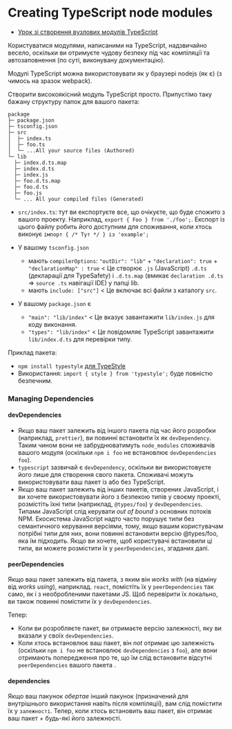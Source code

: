# Creating TypeScript node modules

* [Урок зі створення вузлових модулів TypeScript](https://egghead.io/lessons/typescript-create-high-quality-npm-packages-using-typescript)

Користуватися модулями, написаними на TypeScript, надзвичайно весело, оскільки ви отримуєте чудову безпеку під час компіляції та автозаповнення (по суті, виконувану документацію).

Модулі TypeScript можна використовувати як у браузері nodejs (як є) (з чимось на зразок webpack).

Створити високоякісний модуль TypeScript просто. Припустімо таку бажану структуру папок для вашого пакета:

```text
package
├─ package.json
├─ tsconfig.json
├─ src
│  ├─ index.ts
│  ├─ foo.ts
│  └─ ...All your source files (Authored)
└─ lib
  ├─ index.d.ts.map
  ├─ index.d.ts
  ├─ index.js
  ├─ foo.d.ts.map
  ├─ foo.d.ts
  ├─ foo.js
  └─ ... All your compiled files (Generated)
```

* `src/index.ts`: тут ви експортуєте все, що очікуєте, що буде спожито з вашого проекту. Наприклад, `export { Foo } from './foo';`. Експорт із цього файлу робить його доступним для споживання, коли хтось виконує `імпорт { /* Тут */ } із 'example';`

* У вашому `tsconfig.json`
   * мають `compilerOptions`: `"outDir": "lib"` + `"declaration": true` + `"declarationMap" : true` < Це створює `.js` (JavaScript) `.d.ts` (декларації для TypeSafety) і `.d.ts.map` (вмикає `declaration .d.ts` => `source .ts` навігації IDE) у папці lib.
   * мають `include: ["src"]` < Це включає всі файли з каталогу `src`.

* У вашому `package.json` є
   * `"main": "lib/index"` < Це вказує завантажити `lib/index.js` для коду виконання.
   * `"types": "lib/index"` < Це повідомляє TypeScript завантажити `lib/index.d.ts` для перевірки типу.

Приклад пакета:
* `npm install typestyle` [для TypeStyle](https://www.npmjs.com/package/typestyle)
* Використання: `import { style } from 'typestyle';` буде повністю безпечним.

### Managing Dependencies
#### devDependencies
* Якщо ваш пакет залежить від іншого пакета під час його розробки (наприклад, `prettier`), ви повинні встановити їх як `devDependency`. Таким чином вони не забруднюватимуть `node_modules` споживачів вашого модуля (оскільки `npm i foo` не встановлює `devDependencies` `foo`).
* `typescript` зазвичай є `devDependency`, оскільки ви використовуєте його лише для створення свого пакета. Споживачі можуть використовувати ваш пакет із або без TypeScript.
* Якщо ваш пакет залежить від інших пакетів, створених JavaScript, і ви хочете використовувати його з безпекою типів у своєму проекті, розмістіть їхні типи (наприклад, `@types/foo`) у `devDependencies`. Типами JavaScript слід керувати *out of bound* з основних потоків NPM. Екосистема JavaScript надто часто порушує типи без семантичного керування версіями, тому, якщо вашим користувачам потрібні типи для них, вони повинні встановити версію @types/foo, яка їм підходить. Якщо ви хочете, щоб користувачі встановили ці типи, ви можете розмістити їх у `peerDependencies`, згаданих далі.

#### peerDependencies
Якщо ваш пакет залежить від пакета, з яким він *works with* (на відміну від *works using*), наприклад. `react`, помістіть їх у `peerDependencies` так само, як і з необробленими пакетами JS. Щоб перевірити їх локально, ви також повинні помістити їх у `devDependencies`.

Тепер:
* Коли ви розробляєте пакет, ви отримаєте версію залежності, яку ви вказали у своїх `devDependencies`.
* Коли хтось встановлює ваш пакет, він *not* отримає цю залежність (оскільки `npm i foo` не встановлює `devDependencies` з `foo`), але вони отримають попередження про те, що їм слід встановити відсутні `peerDependencies` вашого пакета .

#### dependencies
Якщо ваш пакунок *обертае* інший пакунок (призначений для внутрішнього використання навіть після компіляції), вам слід помістити їх у `залежності`. Тепер, коли хтось встановить ваш пакет, він отримає ваш пакет + будь-які його залежності.
